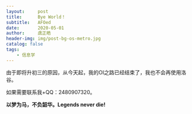 ```yaml
---
layout:     post
title:      Bye World！
subtitle:   AFOed
date:       2020-05-01
author:     虞正皓
header-img: img/post-bg-os-metro.jpg
catalog: false
tags:
    - 信息学
---
```

由于即将升初三的原因，从今天起，我的OI之路已经结束了，我也不会再使用洛谷。

如果需要联系我+QQ：2480907320。

**以梦为马，不负韶华。Legends never die!**